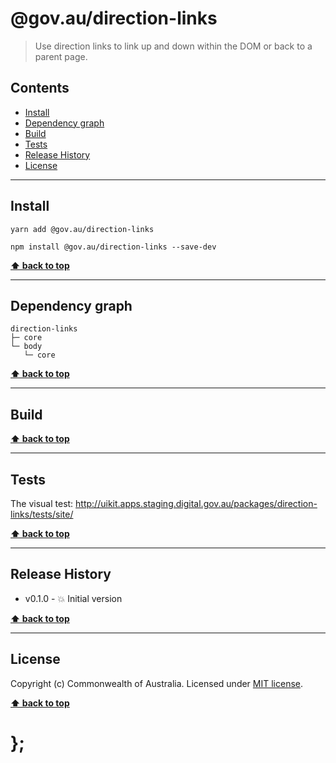 @gov.au/direction-links
============

> Use direction links to link up and down within the DOM or back to a parent page.


## Contents

* [Install](#install)
* [Dependency graph](#dependency-graph)
* [Build](#build)
* [Tests](#tests)
* [Release History](#release-history)
* [License](#license)


----------------------------------------------------------------------------------------------------------------------------------------------------------------


## Install


```shell
yarn add @gov.au/direction-links
```

```shell
npm install @gov.au/direction-links --save-dev
```


**[⬆ back to top](#contents)**


----------------------------------------------------------------------------------------------------------------------------------------------------------------


## Dependency graph

```shell
direction-links
├─ core
└─ body
   └─ core
```


**[⬆ back to top](#contents)**


----------------------------------------------------------------------------------------------------------------------------------------------------------------


## Build


**[⬆ back to top](#contents)**


----------------------------------------------------------------------------------------------------------------------------------------------------------------


## Tests

The visual test: http://uikit.apps.staging.digital.gov.au/packages/direction-links/tests/site/


**[⬆ back to top](#contents)**


----------------------------------------------------------------------------------------------------------------------------------------------------------------


## Release History

* v0.1.0 - 💥 Initial version


**[⬆ back to top](#contents)**


----------------------------------------------------------------------------------------------------------------------------------------------------------------


## License

Copyright (c) Commonwealth of Australia.
Licensed under [MIT license](https://raw.githubusercontent.com/govau/uikit/packages/core/master/LICENSE).


**[⬆ back to top](#contents)**

# };
